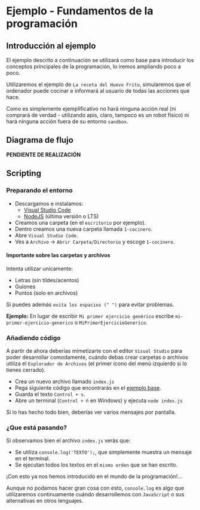 # Ejemplo - Fundamentos de la programación

## Introducción al ejemplo

El ejemplo descrito a continuación se utilizará como base para introducir los conceptos principales de la programación, lo iremos ampliando poco a poco.

Utilizaremos el ejemplo de `La receta del Huevo Frito`, simularemos que el ordenador puede cocinar e informará al usuario de todas las acciones que hace.

Como es simplemente ejemplificativo no hará ninguna acción real (ni comprará de verdad - utilizando apis, claro, tampoco es un robot físico) ni hará ninguna acción fuera de su entorno `sandbox`.


## Diagrama de flujo

**PENDIENTE DE REALIZACIÓN**


## Scripting

### Preparando el entorno

- Descargamos e instalamos:
    - [Visual Studio Code](https://code.visualstudio.com/)
    - [NodeJS](https://nodejs.org/es/) (última versión o LTS)
- Creamos una carpeta (en el `escritorio` por ejemplo).
- Dentro creamos una nueva carpeta llamada `1-cocinero`.
- Abre `Visual Studio Code`.
- Ves a `Archivo` -> `Abrir Carpeta/Directorio` y escoge `1-cocinero`.


#### Importante sobre las carpetas y archivos

Intenta utilizar unicamente:
- Letras (sin tildes/acentos)
- Guiones
- Puntos (solo en archivos)

Si puedes además `evita los espacios (" ")` para evitar problemas.

**Ejemplo:** En lugar de escribir `Mi primer ejercicio genérico` escribe `mi-primer-ejercicio-generico` o `MiPrimerEjercicioGenerico`.

### Añadiendo código

A partir de ahora deberías mimetizarte con el editor `Visual Studio` para poder desarrollar comodamente, cuándo debas crear carpetas o archivos utiliza el `Explorador de Archivos` (el primer icono del menú izquierdo si lo tienes cerrado).

- Crea un nuevo archivo llamado `index.js`
- Pega siguiente código que encontrarás en el [ejemplo base](/Ejercicios/0-Fundamentos/1-cocinero/index.js).
- Guarda el texto `Control + s`.
- Abre un terminal (`Control + ñ` en Windows) y ejecuta `node index.js`

Si lo has hecho todo bien, deberías ver varios mensajes por pantalla.

### ¿Que está pasando?

Si observamos bien el archivo `index.js` verás que:
- Se utiliza `console.log('TEXTO');`, que simplemente muestra un mensaje en el terminal.
- Se ejecutan todos los textos en el `mismo orden` que se han escrito.

¡Con esto ya nos hemos introducido en el mundo de la programación!...

Aunque no podamos hacer gran cosa con esto, `console.log` es algo que utilizaremos continuamente cuándo desarrollemos con `JavaScript` o sus alternativas en otros lenguajes.